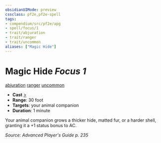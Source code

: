 ```yaml
---
obsidianUIMode: preview
cssclass: pf2e,pf2e-spell
tags:
- compendium/src/pf2e/apg
- spell/focus/1
- trait/abjuration
- trait/ranger
- trait/uncommon
aliases: ["Magic Hide"]
---
```

# Magic Hide *Focus 1*   
[abjuration](abjuration.md "Abjuration School Trait")  [ranger](Reference/Rules/Traits/ranger.md "Ranger Class Trait")  [uncommon](uncommon.md "Uncommon Rarity Trait")  

- **Cast** [>](chapter-9-playing-the-game.md#Actions "Single Action") 
- **Range**: 30 foot
- **Targets**: your animal companion
- **Duration**: 1 minute

Your animal companion grows a thicker hide, matted fur, or a harder shell, granting it a +1 status bonus to AC.

*Source: Advanced Player's Guide p. 235*